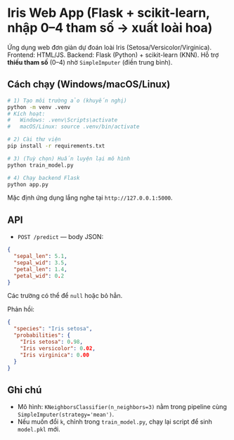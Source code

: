 # Iris Web App (Flask + scikit-learn, nhập 0–4 tham số → xuất loài hoa)

Ứng dụng web đơn giản dự đoán loài Iris (Setosa/Versicolor/Virginica).
Frontend: HTML/JS. Backend: Flask (Python) + scikit-learn (KNN). Hỗ trợ **thiếu tham số** (0–4) nhờ `SimpleImputer` (điền trung bình).

## Cách chạy (Windows/macOS/Linux)
```bash
# 1) Tạo môi trường ảo (khuyến nghị)
python -m venv .venv
# Kích hoạt:
#   Windows: .venv\Scripts\activate
#   macOS/Linux: source .venv/bin/activate

# 2) Cài thư viện
pip install -r requirements.txt

# 3) (Tuỳ chọn) Huấn luyện lại mô hình
python train_model.py

# 4) Chạy backend Flask
python app.py
```
Mặc định ứng dụng lắng nghe tại `http://127.0.0.1:5000`.

## API
- `POST /predict` — body JSON:
```json
{
  "sepal_len": 5.1,
  "sepal_wid": 3.5,
  "petal_len": 1.4,
  "petal_wid": 0.2
}
```
Các trường có thể để `null` hoặc bỏ hẳn.

Phản hồi:
```json
{
  "species": "Iris setosa",
  "probabilities": {
    "Iris setosa": 0.98,
    "Iris versicolor": 0.02,
    "Iris virginica": 0.00
  }
}
```

## Ghi chú
- Mô hình: `KNeighborsClassifier(n_neighbors=3)` nằm trong pipeline cùng `SimpleImputer(strategy='mean')`.
- Nếu muốn đổi `k`, chỉnh trong `train_model.py`, chạy lại script để sinh `model.pkl` mới.
